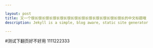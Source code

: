 ```yaml
---

layout: post
title: 又一个很长很长很长很长很长很长很长很长很长很长很长很长很长的中文标题哦
description: Jekyll is a simple, blog aware, static site generator

---
```


#测试下翻页好不好用
1111222333